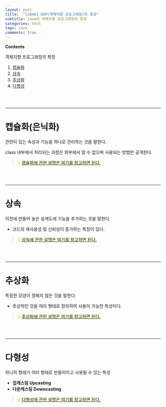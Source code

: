 ```yaml
---
layout: post
title:  "[JAVA] OOP(객체지향 프로그래밍)의 특징"
subtitle: java의 객체지향 프로그래밍의 특징
categories: tech
tags: java
comments: true
---
```

**Contents**

객체지향 프로그래밍의 특징
1. [캡슐화](#캡슐화은닉화)
2. [상속](#상속)
3. [추상화](#추상화)
4. [다형성](#다형성)
<br/>
<br/>

---
# 캡슐화(은닉화)
관련이 있는 속성과 기능을 하나로 관리하는 것을 말한다.

class 내부에서 처리되는 과정은 외부에서 알 수 없으며 사용되는 방법만 공개한다.

> <span style="background-color:#fffdd6">💡 <A href="https://yejin-ha.github.io/tech/2022/04/12/JAVA_encapsulation/">캡슐화에 관한 설명은 여기를 참고하면 된다.</A></span>

<br/>
<br/>
<hr>

# 상속
이전에 만들어 놓은 설계도에 기능을 추가하는 것을 말한다.
- 코드의 재사용성 및 신뢰성이 증가하는 특징이 있다.

> <span style="background-color:#fffdd6">💡 <A href="https://yejin-ha.github.io/tech/2022/04/15/JAVA_inheritance/">상속에 관한 설명은 여기를 참고하면 된다.</A></span>

<br/>
<br/>
<hr>

# 추상화
특정한 모양이 정해지 않은 것을 말한다.
- 추상적인 것을 여러 형태로 정의하여 사용이 가능한 특성이다.

> <span style="background-color:#fffdd6">💡 <A href="https://yejin-ha.github.io/tech/2022/04/18/JAVA_abstract/">추상화에 관한 설명은 여기를 참고하면 된다.</A></span>

<br/>
<br/>
<hr>

# 다형성
하나의 형태가 여러 형태로 만들어지고 사용될 수 있는 특성
- **업캐스팅 Upcasting**
- **다운캐스팅 Downcasting**

> <span style="background-color:#fffdd6">💡 <A href="https://yejin-ha.github.io/tech/2022/04/15/JAVA_polymorphism/">다형성에 관한 설명은 여기를 참고하면 된다.</A></span>
